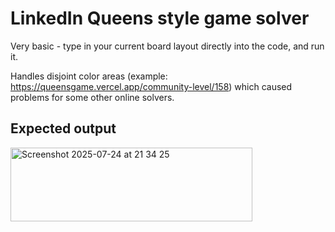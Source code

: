 # LinkedIn Queens style game solver

Very basic - type in your current board layout directly into the code, and run it.

Handles disjoint color areas (example: https://queensgame.vercel.app/community-level/158)
which caused problems for some other online solvers.

## Expected output

<img width="387" height="118" alt="Screenshot 2025-07-24 at 21 34 25" src="https://github.com/user-attachments/assets/8e0f0498-be0d-4cee-9a30-e51ff8a48f32" />
